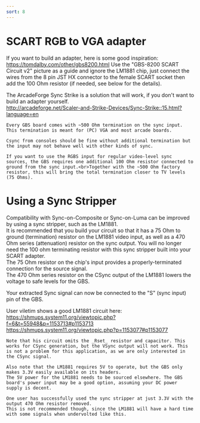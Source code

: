 ```yaml
---
sort: 8
---
```


# SCART RGB to VGA adapter

If you want to build an adapter, here is some good inspiration: https://tomdalby.com/other/gbs8200.html Use the "GBS-8200 SCART Circuit v2" picture as a guide and ignore the LM1881 chip, just connect the wires from the 8 pin JST HX connector to the female SCART socket then add the 100 Ohm resistor (if needed, see below for the details).

The ArcadeForge Sync Strike is a solution that will work, if you don't want to build an adapter yourself.   
http://arcadeforge.net/Scaler-and-Strike-Devices/Sync-Strike::15.html?language=en   

```note 
Every GBS board comes with ~500 Ohm termination on the sync input. This termination is meant for (PC) VGA and most arcade boards.

Csync from consoles should be fine without additional termination but the input may not behave well with other kinds of sync.

If you want to use the RGBS input for regular video-level sync sources, the GBS requires one additional 100 Ohm resistor connected to ground from the sync input.<br>Together with the ~500 Ohm factory resistor, this will bring the total termination closer to TV levels (75 Ohms).
```

# Using a Sync Stripper
Compatibility with Sync-on-Composite or Sync-on-Luma can be improved by using a sync stripper, such as the LM1881.   
It is recommended that you build your circuit so that it has a 75 Ohm to ground (termination) resistor on the LM1881 video input, as well as a 470 Ohm series (attenuation) resistor on the sync output. You will no longer need the 100 ohm terminating resistor with this sync stripper built into your SCART adapter.<br>
The 75 Ohm resistor on the chip's input provides a properly-terminated connection for the source signal.<br>
The 470 Ohm series resistor on the CSync output of the LM1881 lowers the voltage to safe levels for the GBS.

Your extracted Sync signal can now be connected to the "S" (sync input) pin of the GBS.   

User viletim shows a good LM1881 circuit here:   
https://shmups.system11.org/viewtopic.php?f=6&t=55948&p=1153713#p1153713   
https://shmups.system11.org/viewtopic.php?p=1153077#p1153077   

```note
Note that his circuit omits the _Rset_ resistor and capacitor. This works for CSync generation, but the VSync output will not work. This is not a problem for this application, as we are only interested in the CSync signal.   

Also note that the LM1881 requires 5V to operate, but the GBS only makes 3.3V easily available on its headers.
The 5V power for the LM1881 needs to be sourced elsewhere. The GBS board's power input may be a good option, assuming your DC power supply is decent.
  
One user has successfully used the sync stripper at just 3.3V with the output 470 Ohm resistor removed.   
This is not recommended though, since the LM1881 will have a hard time with some signals when undervolted like this.   
```